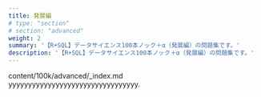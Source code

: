 ```yaml
---
title: 発展編
# type: "section"
# section: "advanced"
weight: 2
summary: '【R+SQL】データサイエンス100本ノック＋α（発展編）の問題集です。'
description: '【R+SQL】データサイエンス100本ノック＋α（発展編）の問題集です。'
---
```


content/100k/advanced/_index.md  
yyyyyyyyyyyyyyyyyyyyyyyyyyyyyyyyy.
